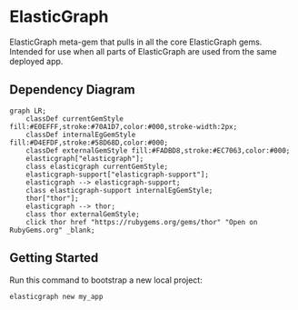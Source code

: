 # ElasticGraph

ElasticGraph meta-gem that pulls in all the core ElasticGraph gems. Intended for use when all
parts of ElasticGraph are used from the same deployed app.

## Dependency Diagram

```mermaid
graph LR;
    classDef currentGemStyle fill:#E0EFFF,stroke:#70A1D7,color:#000,stroke-width:2px;
    classDef internalEgGemStyle fill:#D4EFDF,stroke:#58D68D,color:#000;
    classDef externalGemStyle fill:#FADBD8,stroke:#EC7063,color:#000;
    elasticgraph["elasticgraph"];
    class elasticgraph currentGemStyle;
    elasticgraph-support["elasticgraph-support"];
    elasticgraph --> elasticgraph-support;
    class elasticgraph-support internalEgGemStyle;
    thor["thor"];
    elasticgraph --> thor;
    class thor externalGemStyle;
    click thor href "https://rubygems.org/gems/thor" "Open on RubyGems.org" _blank;
```

## Getting Started

Run this command to bootstrap a new local project:

```bash
elasticgraph new my_app
```
